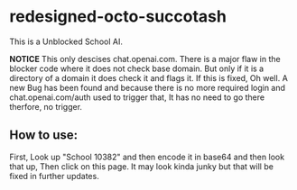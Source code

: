 # redesigned-octo-succotash
This is a Unblocked School AI.

**NOTICE** This only descises chat.openai.com. There is a major flaw in the blocker code where it does not check base domain. But only if it is a directory of a domain it does check it and flags it. If this is fixed, Oh well. A new Bug has been found and because there is no more required login and chat.openai.com/auth used to trigger that, It has no need to go there therfore, no trigger.

## How to use:
First, Look up "School 10382" and then encode it in base64 and then look that up, Then click on this page. It may look kinda junky but that will be fixed in further updates.
